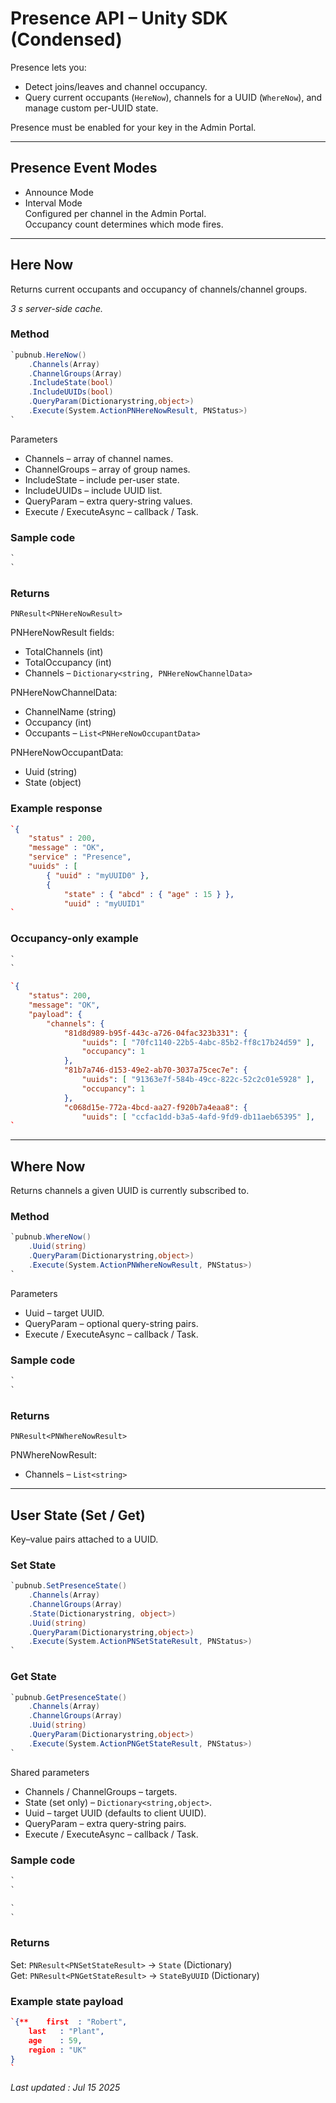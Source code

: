 # Presence API – Unity SDK (Condensed)

Presence lets you:

* Detect joins/leaves and channel occupancy.
* Query current occupants (`HereNow`), channels for a UUID (`WhereNow`), and manage custom per-UUID state.

Presence must be enabled for your key in the Admin Portal.

---

## Presence Event Modes
* Announce Mode
* Interval Mode  
Configured per channel in the Admin Portal.  
Occupancy count determines which mode fires.

---

## Here Now

Returns current occupants and occupancy of channels/channel groups.

*3 s server-side cache.*

### Method
```csharp
`pubnub.HereNow()  
    .Channels(Array)  
    .ChannelGroups(Array)  
    .IncludeState(bool)  
    .IncludeUUIDs(bool)  
    .QueryParam(Dictionarystring,object>)  
    .Execute(System.ActionPNHereNowResult, PNStatus>)  
`
```

Parameters  
* Channels – array of channel names.  
* ChannelGroups – array of group names.  
* IncludeState – include per-user state.  
* IncludeUUIDs – include UUID list.  
* QueryParam – extra query-string values.  
* Execute / ExecuteAsync – callback / Task.

### Sample code
```csharp
`  
`
```

### Returns
`PNResult<PNHereNowResult>`  

PNHereNowResult fields:  
* TotalChannels (int)  
* TotalOccupancy (int)  
* Channels – `Dictionary<string, PNHereNowChannelData>`

PNHereNowChannelData:  
* ChannelName (string)  
* Occupancy (int)  
* Occupants – `List<PNHereNowOccupantData>`

PNHereNowOccupantData:  
* Uuid (string)  
* State (object)

### Example response
```json
`{  
    "status" : 200,  
    "message" : "OK",  
    "service" : "Presence",  
    "uuids" : [  
        { "uuid" : "myUUID0" },  
        {  
            "state" : { "abcd" : { "age" : 15 } },  
            "uuid" : "myUUID1"  
`
```

### Occupancy-only example
```csharp
`  
`
```

```json
`{  
    "status": 200,  
    "message": "OK",  
    "payload": {  
        "channels": {  
            "81d8d989-b95f-443c-a726-04fac323b331": {  
                "uuids": [ "70fc1140-22b5-4abc-85b2-ff8c17b24d59" ],  
                "occupancy": 1  
            },  
            "81b7a746-d153-49e2-ab70-3037a75cec7e": {  
                "uuids": [ "91363e7f-584b-49cc-822c-52c2c01e5928" ],  
                "occupancy": 1  
            },  
            "c068d15e-772a-4bcd-aa27-f920b7a4eaa8": {  
                "uuids": [ "ccfac1dd-b3a5-4afd-9fd9-db11aeb65395" ],  
`
```

---

## Where Now

Returns channels a given UUID is currently subscribed to.

### Method
```csharp
`pubnub.WhereNow()  
    .Uuid(string)  
    .QueryParam(Dictionarystring,object>)  
    .Execute(System.ActionPNWhereNowResult, PNStatus>)  
`
```

Parameters  
* Uuid – target UUID.  
* QueryParam – optional query-string pairs.  
* Execute / ExecuteAsync – callback / Task.

### Sample code
```csharp
`  
`
```

### Returns
`PNResult<PNWhereNowResult>`  

PNWhereNowResult:  
* Channels – `List<string>`

---

## User State (Set / Get)

Key–value pairs attached to a UUID.

### Set State
```csharp
`pubnub.SetPresenceState()  
    .Channels(Array)  
    .ChannelGroups(Array)  
    .State(Dictionarystring, object>)  
    .Uuid(string)  
    .QueryParam(Dictionarystring,object>)  
    .Execute(System.ActionPNSetStateResult, PNStatus>)  
`
```

### Get State
```csharp
`pubnub.GetPresenceState()  
    .Channels(Array)  
    .ChannelGroups(Array)  
    .Uuid(string)  
    .QueryParam(Dictionarystring,object>)  
    .Execute(System.ActionPNGetStateResult, PNStatus>)  
`
```

Shared parameters  
* Channels / ChannelGroups – targets.  
* State (set only) – `Dictionary<string,object>`.  
* Uuid – target UUID (defaults to client UUID).  
* QueryParam – extra query-string pairs.  
* Execute / ExecuteAsync – callback / Task.

### Sample code
```csharp
`  
`
```

```csharp
`  
`
```

### Returns
Set: `PNResult<PNSetStateResult>` → `State` (Dictionary)  
Get: `PNResult<PNGetStateResult>` → `StateByUUID` (Dictionary)

### Example state payload
```json
`{**    first  : "Robert",  
    last   : "Plant",  
    age    : 59,  
    region : "UK"  
}  
`
```

_Last updated : Jul 15 2025_
